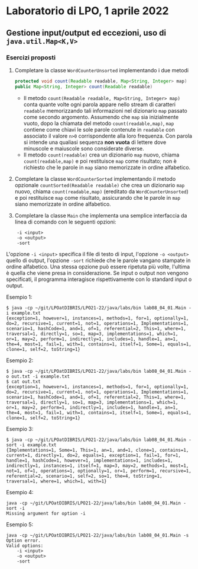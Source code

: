 # Laboratorio di LPO, 1 aprile 2022

## Gestione input/output ed eccezioni, uso di `java.util.Map<K,V>`

### Esercizi proposti

1.  Completare la classe `WordCounterUnsorted` implementando i due metodi
    ```java
    protected void count(Readable readable, Map<String, Integer> map)
    public Map<String, Integer> count(Readable readable)
    ```
    - Il metodo `count(Readable readable, Map<String, Integer> map)` conta quante volte ogni parola appare nello stream di caratteri `readable` memorizzando tali informazioni nel dizionario `map` passato come secondo argomento.  Assumendo che `map` sia inizialmente vuoto, dopo la chiamata del metodo `count(readable,map)`, `map` contiene come chiavi le sole parole contenute in `readable` con associato il valore `n>0` corrispondente alla loro frequenza. Con parola si intende una qualiasi sequenza **non vuota** di lettere dove minuscole e maiuscole sono considerate diverse.  
    - Il metodo `count(readable)` crea un dizionario `map` nuovo, chiama `count(readable,map)` e poi restituisce `map` come risultato; non è richiesto che le parole in `map` siano memorizzate in ordine alfabetico.


1. Completare la classe `WordCounterSorted` implementando il metodo opzionale `countSorted(Readable readable)` che  crea un dizionario `map` nuovo, chiama `count(readable,map)` (ereditato da `WordCounterUnsorted`) e poi restituisce `map` come risultato, assicurando che le parole in `map` siano memorizzate in ordine alfabetico. 

1. Completare la classe `Main` che implementa una semplice interfaccia da linea di comando con le seguenti opzioni:
```
	-i <input>
	-o <output>
	-sort
```
L'opzione `-i <input>` specifica il file di testo di input, l'opzione `-o <output>` quello di output, l'opzione `-sort` richiede
che le parole vangano stampate in ordine alfabetico.
Una stessa opzione può essere ripetuta più volte, l'ultima è quella che viene presa in considerazione.
Se input o output non vengono specificati, il programma interagisce rispettivamente con lo standard input o output.

Esempio 1:
```
$ java -cp ~/git/LPOatDIBRIS/LPO21-22/java/labs/bin lab08_04_01.Main -i example.txt
{exception=1, however=1, instances=1, methods=1, for=1, optionally=1, do=2, recursive=1, current=1, not=1, operations=1, Implementations=1, scenario=1, hashCode=1, and=1, of=1, referential=2, This=1, where=1, traversal=1, directly=1, so=1, map=3, implementations=1, which=1, or=1, may=2, perform=1, indirectly=1, includes=1, handle=1, an=1, the=4, most=1, fail=1, with=1, contains=1, itself=1, Some=1, equals=1, clone=1, self=2, toString=1}
```

Esempio 2:
```
$ java -cp ~/git/LPOatDIBRIS/LPO21-22/java/labs/bin lab08_04_01.Main -o out.txt -i example.txt 
$ cat out.txt 
{exception=1, however=1, instances=1, methods=1, for=1, optionally=1, do=2, recursive=1, current=1, not=1, operations=1, Implementations=1, scenario=1, hashCode=1, and=1, of=1, referential=2, This=1, where=1, traversal=1, directly=1, so=1, map=3, implementations=1, which=1, or=1, may=2, perform=1, indirectly=1, includes=1, handle=1, an=1, the=4, most=1, fail=1, with=1, contains=1, itself=1, Some=1, equals=1, clone=1, self=2, toString=1}
```

Esempio 3:
```
$ java -cp ~/git/LPOatDIBRIS/LPO21-22/java/labs/bin lab08_04_01.Main -sort -i example.txt 
{Implementations=1, Some=1, This=1, an=1, and=1, clone=1, contains=1, current=1, directly=1, do=2, equals=1, exception=1, fail=1, for=1, handle=1, hashCode=1, however=1, implementations=1, includes=1, indirectly=1, instances=1, itself=1, map=3, may=2, methods=1, most=1, not=1, of=1, operations=1, optionally=1, or=1, perform=1, recursive=1, referential=2, scenario=1, self=2, so=1, the=4, toString=1, traversal=1, where=1, which=1, with=1}
```

Esempio 4:
```
java -cp ~/git/LPOatDIBRIS/LPO21-22/java/labs/bin lab08_04_01.Main -sort -i 
Missing argument for option -i
```

Esempio 5:
```
java -cp ~/git/LPOatDIBRIS/LPO21-22/java/labs/bin lab08_04_01.Main -s 
Option error.
Valid options:
	-i <input>
	-o <output>
	-sort
```
